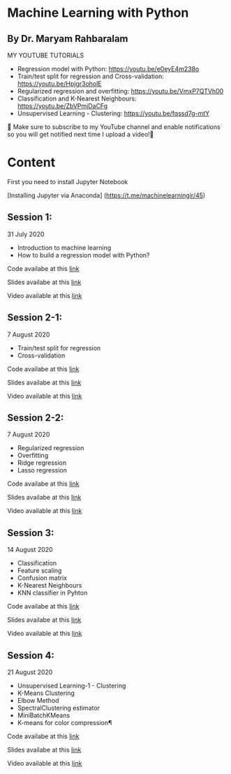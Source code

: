 # Machine Learning with Python
## By Dr. Maryam Rahbaralam
MY YOUTUBE TUTORIALS
- Regression model with Python: https://youtu.be/e0eyE4m238o
- Train/test split for regression and Cross-validation: https://youtu.be/Hpjgr3oholE
- Regularized regression and overfitting: https://youtu.be/VmxP7QTVh00
- Classification and K-Nearest Neighbours: https://youtu.be/ZbVPmjDaCFg
- Unsupervised Learning - Clustering: https://youtu.be/fqssd7g-mtY

🔺 Make sure to subscribe to my YouTube channel and enable notifications so you will get notified next time I upload a video!🔺

# Content #

First you need to install Jupyter Notebook

[Installing Jupyter via Anaconda] (https://t.me/machinelearningir/45)

## Session 1: ##
31 July 2020
 - Introduction to machine learning
 - How to build a regression model with Python?
 
 Code availabe at this [link](Ml_S1_31July2020.ipynb)
 
 Slides availabe at this [link](https://github.com/sonarahbar/MachineLearningwithPython/blob/master/Ml_1%2031July2020.pdf)
 
 Video available at this [link](https://youtu.be/e0eyE4m238o)

## Session 2-1:  ##
7 August 2020
- Train/test split for regression
- Cross-validation

 Code availabe at this [link](https://github.com/sonarahbar/MachineLearningwithPython/blob/master/Ml_S2-7AUG2020.pdf)
 
 Slides availabe at this [link](https://github.com/sonarahbar/MachineLearningwithPython/blob/master/Ml_S2-7AUG2020.pdf)
 
 Video available at this [link](https://youtu.be/Hpjgr3oholE)

## Session 2-2:  ##
7 August 2020
- Regularized regression
- Overfitting
- Ridge regression
- Lasso regression

 Code availabe at this [link](https://github.com/sonarahbar/MachineLearningwithPython/blob/master/Ml_S2-7AUG2020.ipynb)
 
 Slides availabe at this [link](https://github.com/sonarahbar/MachineLearningwithPython/blob/master/Ml_S2-7AUG2020.pdf)
 
 Video available at this [link](https://youtu.be/VmxP7QTVh00)

## Session 3:  ## 
14 August 2020
- Classification
- Feature scaling
- Confusion matrix
- K-Nearest Neighbours
- KNN classifier in Pyhton

 Code availabe at this [link](https://github.com/sonarahbar/MachineLearningwithPython/blob/master/Ml_S3-14AUG.ipynb)
 
 Slides availabe at this [link](https://github.com/sonarahbar/MachineLearningwithPython/blob/master/Ml_S3_14AUG2020.pdf)
 
 Video available at this [link](https://youtu.be/ZbVPmjDaCFg)

## Session 4:   ## 
21 August 2020
- Unsupervised Learning-1 - Clustering 
- K-Means Clustering
- Elbow Method
- SpectralClustering estimator
- MiniBatchKMeans
- K-means for color compression¶

 Code availabe at this [link](https://github.com/sonarahbar/MachineLearningwithPython/blob/master/Ml_S4_21AUG2020.ipynb)
 
 Slides availabe at this [link](https://github.com/sonarahbar/MachineLearningwithPython/blob/master/Ml_S4_21AUG2020.pdf)
 
 Video available at this [link](https://youtu.be/fqssd7g-mtY)
